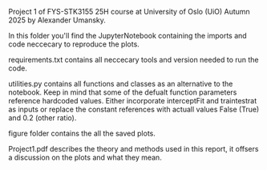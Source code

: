 Project 1 of FYS-STK3155 25H course at University of Oslo (UiO) Autumn 2025 by Alexander Umansky.

In this folder you'll find the JupyterNotebook containing the imports and code neccecary to reproduce the plots.

requirements.txt contains all neccecary tools and version needed to run the code.

utilities.py contains all functions and classes as an alternative to the notebook. Keep in mind that some of the defualt function parameters reference hardcoded values. Either incorporate interceptFit and traintestrat as inputs or replace the constant references with actuall values False (True) and 0.2 (other ratio).

figure folder contains the all the saved plots.

Project1.pdf describes the theory and methods used in this report, it offsers a discussion on the plots and what they mean.
